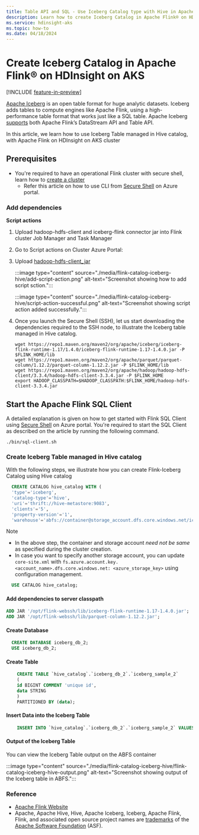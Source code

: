 ```yaml
---
title: Table API and SQL - Use Iceberg Catalog type with Hive in Apache Flink® on HDInsight on AKS
description: Learn how to create Iceberg Catalog in Apache Flink® on HDInsight on AKS
ms.service: hdinsight-aks
ms.topic: how-to
ms.date: 04/18/2024
---
```


# Create Iceberg Catalog in Apache Flink® on HDInsight on AKS

[!INCLUDE [feature-in-preview](../includes/feature-in-preview.md)]

[Apache Iceberg](https://iceberg.apache.org/) is an open table format for huge analytic datasets. Iceberg adds tables to compute engines like Apache Flink, using a high-performance table format that works just like a SQL table. Apache Iceberg [supports](https://iceberg.apache.org/multi-engine-support/#apache-flink) both Apache Flink’s DataStream API and Table API.

In this article, we learn how to use Iceberg Table managed in Hive catalog, with Apache Flink on HDInsight on AKS cluster

## Prerequisites
- You're required to have an operational Flink cluster with secure shell, learn how to [create a cluster](../flink/flink-create-cluster-portal.md)
   - Refer this article on how to use CLI from [Secure Shell](./flink-web-ssh-on-portal-to-flink-sql.md) on Azure portal.

### Add dependencies

**Script actions**

1. Upload hadoop-hdfs-client and iceberg-flink connector jar into Flink cluster Job Manager and Task Manager
 
1. Go to Script actions on Cluster Azure Portal:
 
1. Upload [hadoop-hdfs-client_jar](https://hdiconfigactions2.blob.core.windows.net/flink-script-action/hudi-sa-test.sh)

   :::image type="content" source="./media/flink-catalog-iceberg-hive/add-script-action.png" alt-text="Screenshot showing how to add script sction.":::

   :::image type="content" source="./media/flink-catalog-iceberg-hive/script-action-successful.png" alt-text="Screenshot showing script action added successfully.":::

1. Once you launch the Secure Shell (SSH), let us start downloading the dependencies required to the SSH node, to illustrate the Iceberg table managed in Hive catalog.

   ```
   wget https://repo1.maven.org/maven2/org/apache/iceberg/iceberg-flink-runtime-1.17/1.4.0/iceberg-flink-runtime-1.17-1.4.0.jar -P $FLINK_HOME/lib
   wget https://repo1.maven.org/maven2/org/apache/parquet/parquet-column/1.12.2/parquet-column-1.12.2.jar -P $FLINK_HOME/lib
   wget https://repo1.maven.org/maven2/org/apache/hadoop/hadoop-hdfs-client/3.3.4/hadoop-hdfs-client-3.3.4.jar -P $FLINK_HOME
   export HADOOP_CLASSPATH=$HADOOP_CLASSPATH:$FLINK_HOME/hadoop-hdfs-client-3.3.4.jar
   ```

## Start the Apache Flink SQL Client
A detailed explanation is given on how to get started with Flink SQL Client using [Secure Shell](./flink-web-ssh-on-portal-to-flink-sql.md) on Azure portal. You're required to start the SQL Client as described on the article by running the following command. 
```
./bin/sql-client.sh
```
### Create Iceberg Table managed in Hive catalog

With the following steps, we illustrate how you can create Flink-Iceberg Catalog using Hive catalog

```sql
  CREATE CATALOG hive_catalog WITH (
  'type'='iceberg',
  'catalog-type'='hive',
  'uri'='thrift://hive-metastore:9083',
  'clients'='5',
  'property-version'='1',
  'warehouse'='abfs://container@storage_account.dfs.core.windows.net/iceberg-output');
```
> [!NOTE]
> - In the above step, the container and storage account *need not be same* as specified during the cluster creation.
> - In case you want to specify another storage account, you can update `core-site.xml` with `fs.azure.account.key.<account_name>.dfs.core.windows.net: <azure_storage_key>` using configuration management.

```sql
  USE CATALOG hive_catalog;
```

#### Add dependencies to server classpath

```sql
ADD JAR '/opt/flink-webssh/lib/iceberg-flink-runtime-1.17-1.4.0.jar';
ADD JAR '/opt/flink-webssh/lib/parquet-column-1.12.2.jar';
```
#### Create Database

```sql
  CREATE DATABASE iceberg_db_2;
  USE iceberg_db_2;
```
#### Create Table

```sql
    CREATE TABLE `hive_catalog`.`iceberg_db_2`.`iceberg_sample_2`
    (
    id BIGINT COMMENT 'unique id',
    data STRING
    )
    PARTITIONED BY (data);
```
#### Insert Data into the Iceberg Table

```sql
    INSERT INTO `hive_catalog`.`iceberg_db_2`.`iceberg_sample_2` VALUES (1, 'a');
```

#### Output of the Iceberg Table

You can view the Iceberg Table output on the ABFS container 

:::image type="content" source="./media/flink-catalog-iceberg-hive/flink-catalog-iceberg-hive-output.png" alt-text="Screenshot showing output of the Iceberg table in ABFS.":::

### Reference

- [Apache Flink Website](https://flink.apache.org/)
- Apache, Apache Hive, Hive, Apache Iceberg, Iceberg, Apache Flink, Flink, and associated open source project names are [trademarks](../trademarks.md) of the [Apache Software Foundation](https://www.apache.org/) (ASF).
